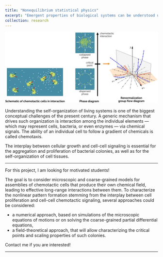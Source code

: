 ```yaml
---
title: "Nonequilibrium statistical physics"
excerpt: "Emergent properties of biological systems can be understood using tools from statistical physics, such as the renormalisation group."
collection: research
---
```


<img src='/images/research_chemo.jpg'>

Understanding the self-organization of living systems is one of the biggest conceptual challenges of the present century. A generic mechanism that drives such organization is interaction among the individual elements — which may represent cells, bacteria, or even enzymes — via chemical signals. The ability of an individual cell to follow a gradient of chemicals is called chemotaxis.

The interplay between cellular growth and cell-cell signaling is essential for the aggregation and proliferation of bacterial colonies, as well as for the self-organization of cell tissues.

---

For this project, I am looking for motivated students!

The goal is to consider microscopic and coarse-grained models for
assemblies of chemotactic cells that produce their own chemical field, leading to effective long-range interactions between them. To characterize the nonlinear pattern formation stemming from the interplay between cell proliferation and cell-cell chemotactic signaling, several approaches could be considered:
- a numerical approach, based on simulations of the microscopic equations of motions or on solving the coarse-grained partial differential equations,
- a field-theoretical approach, that will allow characterizing the critical points and scaling properties of such colonies.


Contact me if you are interested!

---